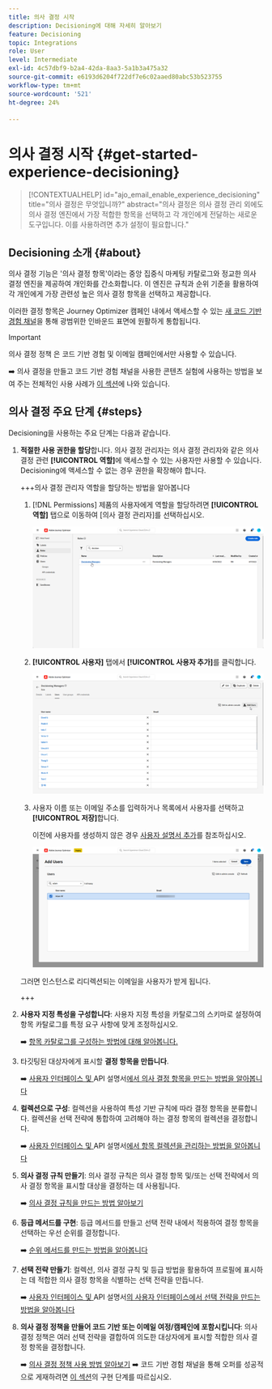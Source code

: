```yaml
---
title: 의사 결정 시작
description: Decisioning에 대해 자세히 알아보기
feature: Decisioning
topic: Integrations
role: User
level: Intermediate
exl-id: 4c57dbf9-b2a4-42da-8aa3-5a1b3a475a32
source-git-commit: e6193d6204f722df7e6c02aaed80abc53b523755
workflow-type: tm+mt
source-wordcount: '521'
ht-degree: 24%

---
```


# 의사 결정 시작 {#get-started-experience-decisioning}

>[!CONTEXTUALHELP]
>id="ajo_email_enable_experience_decisioning"
>title="의사 결정은 무엇입니까?"
>abstract="의사 결정은 의사 결정 관리 외에도 의사 결정 엔진에서 가장 적합한 항목을 선택하고 각 개인에게 전달하는 새로운 도구입니다. 이를 사용하려면 추가 설정이 필요합니다."

## Decisioning 소개 {#about}

의사 결정 기능은 &#39;의사 결정 항목&#39;이라는 중앙 집중식 마케팅 카탈로그와 정교한 의사 결정 엔진을 제공하여 개인화를 간소화합니다. 이 엔진은 규칙과 순위 기준을 활용하여 각 개인에게 가장 관련성 높은 의사 결정 항목을 선택하고 제공합니다.

이러한 결정 항목은 Journey Optimizer 캠페인 내에서 액세스할 수 있는 [새 코드 기반 경험 채널](../code-based/get-started-code-based.md)을 통해 광범위한 인바운드 표면에 원활하게 통합됩니다.

>[!IMPORTANT]
>
>의사 결정 정책 은 코드 기반 경험 및 이메일 캠페인에서만 사용할 수 있습니다.

➡️ 의사 결정을 만들고 코드 기반 경험 채널을 사용한 콘텐츠 실험에 사용하는 방법을 보여 주는 전체적인 사용 사례가 [이 섹션](experience-decisioning-uc.md)에 나와 있습니다.

## 의사 결정 주요 단계 {#steps}

Decisioning을 사용하는 주요 단계는 다음과 같습니다.

1. **적절한 사용 권한을 할당**&#x200B;합니다. 의사 결정 관리자는 의사 결정 관리자와 같은 의사 결정 관련 **[!UICONTROL 역할]**&#x200B;에 액세스할 수 있는 사용자만 사용할 수 있습니다. Decisioning에 액세스할 수 없는 경우 권한을 확장해야 합니다.

   +++의사 결정 관리자 역할을 할당하는 방법을 알아봅니다

   1. [!DNL Permissions] 제품의 사용자에게 역할을 할당하려면 **[!UICONTROL 역할]** 탭으로 이동하여 [의사 결정 관리자]를 선택하십시오.

      ![](assets/decision_permission_1.png)

   1. **[!UICONTROL 사용자]** 탭에서 **[!UICONTROL 사용자 추가]**&#x200B;를 클릭합니다.

      ![](assets/decision_permission_2.png)

   1. 사용자 이름 또는 이메일 주소를 입력하거나 목록에서 사용자를 선택하고 **[!UICONTROL 저장]**&#x200B;합니다.

      이전에 사용자를 생성하지 않은 경우 [사용자 설명서 추가](https://experienceleague.adobe.com/ko/docs/experience-platform/access-control/ui/users)를 참조하십시오.

      ![](assets/decision_permission_3.png)

   그러면 인스턴스로 리디렉션되는 이메일을 사용자가 받게 됩니다.

   +++

1. **사용자 지정 특성을 구성합니다**: 사용자 지정 특성을 카탈로그의 스키마로 설정하여 항목 카탈로그를 특정 요구 사항에 맞게 조정하십시오.

   ➡️ [항목 카탈로그를 구성하는 방법에 대해 알아봅니다.](catalogs.md)

1. 타깃팅된 대상자에게 표시할 **결정 항목을 만듭니다**.

   ➡️ [사용자 인터페이스 및 ](items.md)API 설명서[에서 의사 결정 항목을 만드는 방법을 알아봅니다](api-reference/decisions-items/create.md)

1. **컬렉션으로 구성**: 컬렉션을 사용하여 특성 기반 규칙에 따라 결정 항목을 분류합니다. 컬렉션을 선택 전략에 통합하여 고려해야 하는 결정 항목의 컬렉션을 결정합니다.

   ➡️ [사용자 인터페이스 및 ](collections.md)API 설명서[에서 항목 컬렉션을 관리하는 방법을 알아봅니다](api-reference/items-collections/create.md)

1. **의사 결정 규칙 만들기**: 의사 결정 규칙은 의사 결정 항목 및/또는 선택 전략에서 의사 결정 항목을 표시할 대상을 결정하는 데 사용됩니다.

   ➡️ [의사 결정 규칙을 만드는 방법 알아보기](rules.md)

1. **등급 메서드를 구현**: 등급 메서드를 만들고 선택 전략 내에서 적용하여 결정 항목을 선택하는 우선 순위를 결정합니다.

   ➡️ [순위 메서드를 만드는 방법을 알아봅니다](ranking/ranking.md)

1. **선택 전략 만들기**: 컬렉션, 의사 결정 규칙 및 등급 방법을 활용하여 프로필에 표시하는 데 적합한 의사 결정 항목을 식별하는 선택 전략을 만듭니다.

   ➡️ [사용자 인터페이스 및 ](selection-strategies.md)API 설명서[의 사용자 인터페이스에서 선택 전략을 만드는 방법을 알아봅니다](api-reference/selection-strategies/create.md)

1. **의사 결정 정책을 만들어 코드 기반 또는 이메일 여정/캠페인에 포함시킵니다**: 의사 결정 정책은 여러 선택 전략을 결합하여 의도한 대상자에게 표시할 적합한 의사 결정 항목을 결정합니다.

   ➡️ [의사 결정 정책 사용 방법 알아보기](create-decision.md)
➡️ 코드 기반 경험 채널을 통해 오퍼를 성공적으로 게재하려면 [이 섹션](../code-based/code-based-implementation-samples.md)의 구현 단계를 따르십시오.

